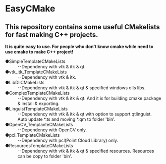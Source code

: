 <!DOCTYPE HTML5>
<html lang="UTF-8">
<head>
<title>Readme.md</title>
</head>

<body>
    <h1>EasyCMake</h1>
    </hr>
    <h2>This repository contains some useful CMakelists for fast making C++ projects. </h2>
    <p>
        <b>It is quite easy to use. For people who don't know cmake while need to use cmake to make C++ project!</b>
        <dl>
            <dt>&#9679;SimpleTemplateCMakeLists</dt>
            <dd>--Dependency with vtk &amp; itk &amp; qt. </dd>
            <dt>&#9679;vtk_itk_TemplateCMakeLists</dt>
            <dd>--Dependency with vtk &amp; itk. </dd>
            <dt>&#9679;LibDllCMakeLists</dt>
            <dd>--Dependency with vtk &amp; itk &amp; qt &amp; specified windows dlls libs.</dd>
            <dt>&#9679;ComplexTemplateCMakeLists</dt>
            <dd>--Dependency with vtk &amp; itk &amp; qt. And it is for building cmake package &amp; install &amp; exporting.  </dd>
            <dt>&#9679;LinguistTemplateCMakeLists</dt>
            <dd>--Dependency with vtk &amp; itk &amp; qt with option to support qtlinguist. Auto update *.ts and moving *.qm to folder 'bin'. </dd>
            <dt>&#9679;OpenCV_TemplanteCMakeLists</dt>
            <dd>--Dependency with OpenCV only. </dd>
            <dt>&#9679;pcl_TemplateCMakeLists</dt>
            <dd>--Dependency with pcl(Point Cloud Library) only.</dd>
            <dt>&#9679;ResourcesTemplateCMakeLists</dt>
            <dd>--Dependency with vtk &amp; itk &amp; qt &amp; specified resources. Resources can be copy to folder 'bin'. </dd>
        </dl>
    </p>
</body>
</html>


